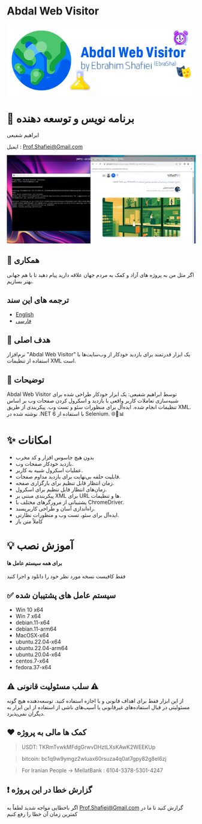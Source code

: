# Abdal Web Visitor

![](https://raw.githubusercontent.com/ebrasha/abdal-web-visitor/main/Banner.png)

# 🤵 برنامه نویس و توسعه دهنده
ابراهیم شفیعی

ایمیل :  Prof.Shafiei@Gmail.com

![](https://raw.githubusercontent.com/ebrasha/abdal-web-visitor/main/screensh.jpg)

## 🤞 همکاری
اگر مثل من به پروژه های آزاد و کمک به مردم جهان علاقه دارید پیام دهید تا با هم جهانی بهتر بسازیم.



## ترجمه های این سند
- [English](README.md)
- [فارسی](README.fa.md)

## 💎 هدف اصلی
نرم‌افزار "Abdal Web Visitor" یک ابزار قدرتمند برای بازدید خودکار از وب‌سایت‌ها با استفاده از تنظیمات XML است.

## 📄  توضیحات
Abdal Web Visitor توسط ابراهیم شفیعی: یک ابزار خودکار طراحی شده برای شبیه‌سازی تعاملات کاربر واقعی با بازدید و اسکرول کردن صفحات وب بر اساس تنظیمات انجام شده. ایده‌آل برای منظورات سئو و تست وب. پیکربندی از طریق XML. نوشته شده در .NET 6 با استفاده از Selenium. 🌐🤖📊

# ✨ امکانات
-  بدون هیچ جاسوس افزار و کد مخرب
-  بازدید خودکار صفحات وب.
-  عملیات اسکرول شبیه به کاربر.
-  قابلیت حلقه بی‌نهایت برای بازدید مداوم صفحات.
-  زمان انتظار قابل تنظیم برای بارگزاری صفحه.
-  زمان‌های انتظار قابل تنظیم برای اسکرول.
-  پیکربندی مبتنی بر XML برای URL ها و تنظیمات.
-  پشتیبانی از مرورگرهای مختلف با ChromeDriver.
-  راه‌اندازی آسان و طراحی کاربرپسند.
-  ایده‌آل برای سئو، تست وب و منظورات نظارتی.
- کاملاً متن باز



# 💡 آموزش نصب

####  برای همه سیستم عامل ها
فقط کافیست نسخه مورد نظر خود را دانلود و اجرا کنید

 

## ✅  سیستم عامل های پشتیبان شده

- Win 10 x64
- Win 7 x64
- debian.11-x64
- debian.11-arm64
- MacOSX-x64
- ubuntu.22.04-x64
- ubuntu.22.04-arm64
- ubuntu.20.04-x64
- centos.7-x64
- fedora.37-x64

 

## ⚠️ سلب مسئولیت قانونی ⚠️

از این ابزار فقط برای اهداف قانونی و با اجازه استفاده کنید. توسعه‌دهنده هیچ گونه مسئولیتی در قبال استفاده‌های غیرقانونی یا آسیب‌های ناشی از استفاده از این ابزار به دیگران نمی‌پذیرد.

## ❤️ کمک ها مالی به پروژه

> USDT:      TKRmTvwkMFdgGrwvDHztLXsKAwK2WEEKUp

> bitcoin:   bc1q9w9ymgz2wluax60rsuza4q0at7gpy82g8el6zj

> For Iranian People -> MellatBank : 6104-3378-5301-4247

## ❗ گزارش خطا در این پروژه

اگر باخطایی مواجه شدید لطفاً به Prof.Shafiei@Gmail.com گرازش کنید تا ما در کمترین زمان آن خطا را رفع کنیم


